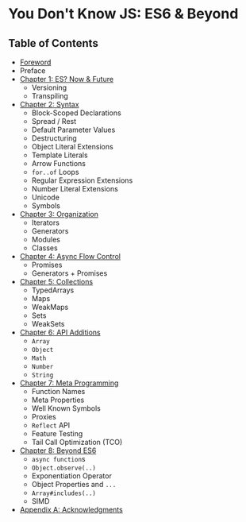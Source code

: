 # You Don't Know JS: ES6 & Beyond

## Table of Contents

* [Foreword](forword.md)
* Preface
* [Chapter 1: ES? Now & Future](ch1.md)
	* Versioning
	* Transpiling
* [Chapter 2: Syntax](ch2.md)
	* Block-Scoped Declarations
	* Spread / Rest
	* Default Parameter Values
	* Destructuring
	* Object Literal Extensions
	* Template Literals
	* Arrow Functions
	* `for..of` Loops
	* Regular Expression Extensions
	* Number Literal Extensions
	* Unicode
	* Symbols
* [Chapter 3: Organization](ch3.md)
	* Iterators
	* Generators
	* Modules
	* Classes
* [Chapter 4: Async Flow Control](ch4.md)
	* Promises
	* Generators + Promises
* [Chapter 5: Collections](ch5.md)
	* TypedArrays
	* Maps
	* WeakMaps
	* Sets
	* WeakSets
* [Chapter 6: API Additions](ch6.md)
	* `Array`
	* `Object`
	* `Math`
	* `Number`
	* `String`
* [Chapter 7: Meta Programming](ch7.md)
	* Function Names
	* Meta Properties
	* Well Known Symbols
	* Proxies
	* `Reflect` API
	* Feature Testing
	* Tail Call Optimization (TCO)
* [Chapter 8: Beyond ES6](ch8.md)
	* `async function`s
	* `Object.observe(..)`
	* Exponentiation Operator
	* Object Properties and `...`
	* `Array#includes(..)`
	* SIMD
* [Appendix A: Acknowledgments](apA.md)
